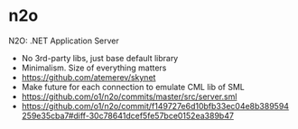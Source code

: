# n2o
N2O: .NET Application Server

* No 3rd-party libs, just base default library
* Minimalism. Size of everything matters
* https://github.com/atemerev/skynet
* Make future for each connection to emulate CML lib of SML
* https://github.com/o1/n2o/commits/master/src/server.sml
* https://github.com/o1/n2o/commit/f149727e6d10bfb33ec04e8b389594259e35cba7#diff-30c78641dcef5fe57bce0152ea389b47
